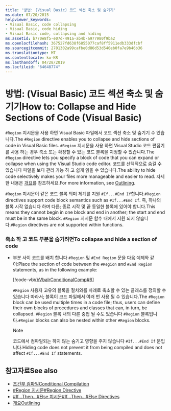 ```yaml
---
title: '방법: (Visual Basic) 코드 섹션 축소 및 숨기기'
ms.date: 07/20/2015
helpviewer_keywords:
- Visual Basic, code collapsing
- Visual Basic, code hiding
- Visual Basic code, collapsing and hiding
ms.assetid: b770e8f5-e07d-491a-ab4b-a977980f9ba2
ms.openlocfilehash: 367527fd638f6855077caf8ff5911edb333dfcbf
ms.sourcegitcommit: 2701302a99cafbe0d86d53d540eb0fa7e9b46b36
ms.translationtype: MT
ms.contentlocale: ko-KR
ms.lasthandoff: 04/28/2019
ms.locfileid: "64648774"
---
```

# <a name="how-to-collapse-and-hide-sections-of-code-visual-basic"></a><span data-ttu-id="93b8c-102">방법: (Visual Basic) 코드 섹션 축소 및 숨기기</span><span class="sxs-lookup"><span data-stu-id="93b8c-102">How to: Collapse and Hide Sections of Code (Visual Basic)</span></span>
<span data-ttu-id="93b8c-103">`#Region` 지시문을 사용 하면 Visual Basic 파일에서 코드 섹션 축소 및 숨기기 수 있습니다.</span><span class="sxs-lookup"><span data-stu-id="93b8c-103">The `#Region` directive enables you to collapse and hide sections of code in Visual Basic files.</span></span> <span data-ttu-id="93b8c-104">`#Region` 지시문을 사용 하면 Visual Studio 코드 편집기를 사용 하는 경우 축소 또는 확장할 수 있는 코드 블록을 지정할 수 있습니다.</span><span class="sxs-lookup"><span data-stu-id="93b8c-104">The `#Region` directive lets you specify a block of code that you can expand or collapse when using the Visual Studio code editor.</span></span> <span data-ttu-id="93b8c-105">코드를 선택적으로 숨길 수 있습니다 파일을 보다 관리 가능 하 고 쉽게 읽을 수 있습니다.</span><span class="sxs-lookup"><span data-stu-id="93b8c-105">The ability to hide code selectively makes your files more manageable and easier to read.</span></span> <span data-ttu-id="93b8c-106">자세한 내용은 [개요](/visualstudio/ide/outlining)를 참조하세요.</span><span class="sxs-lookup"><span data-stu-id="93b8c-106">For more information, see [Outlining](/visualstudio/ide/outlining).</span></span>  
  
 <span data-ttu-id="93b8c-107">`#Region` 지시문이 같은 코드 블록 의미 체계를 지원 `#If...#End If`합니다.</span><span class="sxs-lookup"><span data-stu-id="93b8c-107">`#Region` directives support code block semantics such as `#If...#End If`.</span></span> <span data-ttu-id="93b8c-108">즉, 하나의 블록 시작 없습니다 하며 다른; 종료 시작 및 끝 동일한 블록에 있어야 합니다.</span><span class="sxs-lookup"><span data-stu-id="93b8c-108">This means they cannot begin in one block and end in another; the start and end must be in the same block.</span></span> <span data-ttu-id="93b8c-109">`#Region` 지시문 함수 내에서 지원 되지 않습니다.</span><span class="sxs-lookup"><span data-stu-id="93b8c-109">`#Region` directives are not supported within functions.</span></span>  
  
### <a name="to-collapse-and-hide-a-section-of-code"></a><span data-ttu-id="93b8c-110">축소 하 고 코드 부분을 숨기려면</span><span class="sxs-lookup"><span data-stu-id="93b8c-110">To collapse and hide a section of code</span></span>  
  
- <span data-ttu-id="93b8c-111">부분 사이 코드를 배치 합니다 `#Region` 및 `#End Region` 문을 다음 예제와 같이:</span><span class="sxs-lookup"><span data-stu-id="93b8c-111">Place the section of code between the `#Region` and `#End Region` statements, as in the following example:</span></span>  
  
     [!code-vb[VbVbalrConditionalComp#6](~/samples/snippets/visualbasic/VS_Snippets_VBCSharp/VbVbalrConditionalComp/VB/Class1.vb#6)]  
  
     <span data-ttu-id="93b8c-112">`#Region` 사용자 고유의 블록을 절차와를 차례로 축소할 수 있는 클래스를 정의할 수 있습니다 따라서; 블록이 코드 파일에서 여러 번 사용 될 수 있습니다.</span><span class="sxs-lookup"><span data-stu-id="93b8c-112">The `#Region` block can be used multiple times in a code file; thus, users can define their own blocks of procedures and classes that can, in turn, be collapsed.</span></span> <span data-ttu-id="93b8c-113">`#Region` 블록 내의 다른 중첩 될 수도 있습니다 `#Region` 블록입니다.</span><span class="sxs-lookup"><span data-stu-id="93b8c-113">`#Region` blocks can also be nested within other `#Region` blocks.</span></span>  
  
    > [!NOTE]
    >  <span data-ttu-id="93b8c-114">코드에서 컴파일되는 하지 않는 숨기고 영향을 주지 않습니다 `#If...#End If` 문입니다.</span><span class="sxs-lookup"><span data-stu-id="93b8c-114">Hiding code does not prevent it from being compiled and does not affect `#If...#End If` statements.</span></span>  
  
## <a name="see-also"></a><span data-ttu-id="93b8c-115">참고자료</span><span class="sxs-lookup"><span data-stu-id="93b8c-115">See also</span></span>

- [<span data-ttu-id="93b8c-116">조건부 컴파일</span><span class="sxs-lookup"><span data-stu-id="93b8c-116">Conditional Compilation</span></span>](../../../visual-basic/programming-guide/program-structure/conditional-compilation.md)
- [<span data-ttu-id="93b8c-117">#Region 지시문</span><span class="sxs-lookup"><span data-stu-id="93b8c-117">#Region Directive</span></span>](../../../visual-basic/language-reference/directives/region-directive.md)
- [<span data-ttu-id="93b8c-118">#If...Then...#Else 지시문</span><span class="sxs-lookup"><span data-stu-id="93b8c-118">#If...Then...#Else Directives</span></span>](../../../visual-basic/language-reference/directives/if-then-else-directives.md)
- [<span data-ttu-id="93b8c-119">개요</span><span class="sxs-lookup"><span data-stu-id="93b8c-119">Outlining</span></span>](/visualstudio/ide/outlining)
